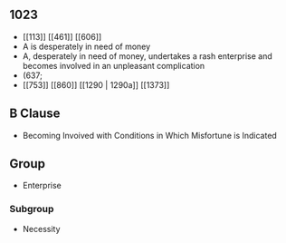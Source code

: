 ## 1023
- [[113]] [[461]] [[606]] 
- A is desperately in need of money
- A, desperately in need of money, undertakes a rash enterprise and becomes involved in an unpleasant complication
- (637;
- [[753]] [[860]] [[1290 | 1290a]] [[1373]] 

## B Clause
- Becoming Invoived with Conditions in Which Misfortune is Indicated

## Group
- Enterprise

### Subgroup
- Necessity

